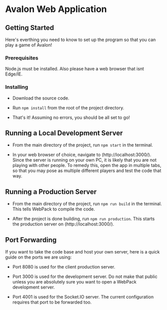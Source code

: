 # Avalon Web Application

## Getting Started
Here's everthing you need to know to set up the program so that you can play a game of Avalon!

### Prerequisites
Node.js must be installed. Also please have a web browser that isnt Edge/IE.

### Installing
* Download the source code.

* Run `npm install` from the root of the project directory.

* That's it! Assuming no errors, you should be all set to go!

## Running a Local Development Server
* From the main directory of the project, run `npm start` in the terminal.

* In your web browser of choice, navigate to (http://localhost:3000/). Since the server is running on your own PC, it is likely that you are not playing with other people. To remedy this, open the app in multiple tabs, so that you may pose as multiple different players and test the code that way.

## Running a Production Server
* From the main directory of the project, run `npm run build` in the terminal. This tells WebPack to compile the code.

* After the project is done building, run `npm run production`. This starts the production server on (http://localhost:3000/).

## Port Forwarding
If you want to take the code base and host your own server, here is a quick guide on the ports we are using:

* Port 8080 is used for the client production server.

* Port 3000 is used for the development server. Do not make that public unless you are absolutely sure you want to open a WebPack development server.

* Port 4001 is used for the Socket.IO server. The current configuration requires that port to be forwarded too.
